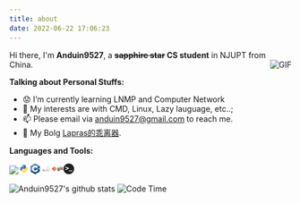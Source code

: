 ```yaml
---
title: about
date: 2022-06-22 17:06:23
---
```


Hi there, I'm **Anduin9527**, a **<del>sapphire star</del> CS student**  in NJUPT  from China.
  <img align="right" alt="GIF" src="https://i.pinimg.com/originals/e4/26/70/e426702edf874b181aced1e2fa5c6cde.gif" />

**Talking about Personal Stuffs:**

- 😟 I’m currently learning LNMP and Computer Network
- 🤔 My interests are with CMD, Linux, Lazy lauguage, etc..;
- 📫 Please email via anduin9527@gmail.com to reach me.
- 📝 My Bolg [Lapras的乖离器](https://lapras.xyz).

**Languages and Tools:**  

<img height="20" src="https://pytorch.org/assets/images/pytorch-logo.png"><img height="20" src="https://raw.githubusercontent.com/github/explore/80688e429a7d4ef2fca1e82350fe8e3517d3494d/topics/python/python.png"><img height="20" src="https://raw.githubusercontent.com/github/explore/80688e429a7d4ef2fca1e82350fe8e3517d3494d/topics/cpp/cpp.png"><img height="20" src="https://raw.githubusercontent.com/github/explore/80688e429a7d4ef2fca1e82350fe8e3517d3494d/topics/mysql/mysql.png"><img height="20" src="https://raw.githubusercontent.com/github/explore/80688e429a7d4ef2fca1e82350fe8e3517d3494d/topics/git/git.png"><img height="20" src="https://raw.githubusercontent.com/github/explore/80688e429a7d4ef2fca1e82350fe8e3517d3494d/topics/terminal/terminal.png">

![Anduin9527's github stats](https://github-readme-stats.vercel.app/api?username=anduin9527&show_icons=true&hide_border=true)
![Code Time](https://img.shields.io/endpoint?style=social&url=https://codetime-api.datreks.com/badge/2819?logoColor=dark%26project=%26recentMS=0%26showProject=false)
